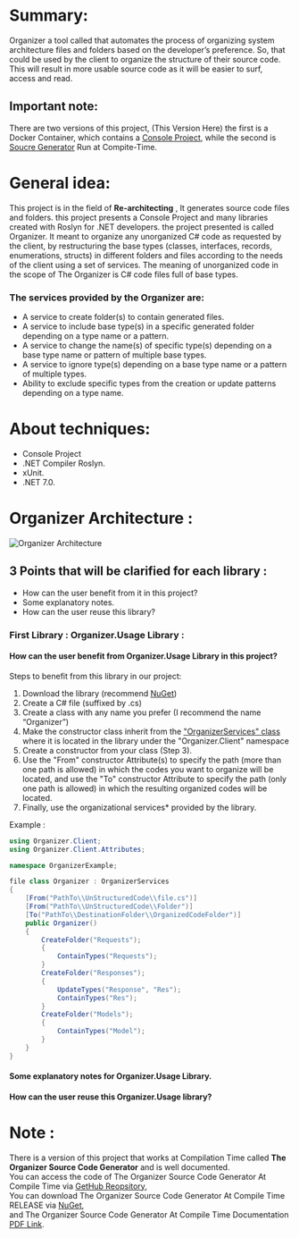 # Summary:
Organizer a tool called that automates the process of organizing system architecture files and folders based on the developer’s preference. 
So, that could be used by the client to organize the structure of their source code. 
This will result in more usable source code as it will be easier to surf, access and read.

## Important note:
There are two versions of this project, (This Version Here)  the first is a Docker Container, which contains a [Console Project](https://github.com/MoMakkawi/Organizer), while the second is [Soucre Generator](https://github.com/MoMakkawi/Organizer-SG) Run at Compite-Time.

# General idea:
This project is in the field of **Re-architecting** , It generates source code files and folders.
this project presents a Console Project and many libraries created with Roslyn for .NET developers. the project presented is called Organizer. 
It meant to organize any unorganized C# code as requested by the client, by restructuring the base types (classes, interfaces, records, enumerations, structs) 
in different folders and files according to the needs of the client using a set of services. 
The meaning of unorganized code in the scope of The Organizer is C# code files full of base types.

### The services provided by the Organizer are:
 * A service to create folder(s) to contain generated files.
 * A service to include base type(s) in a specific generated folder depending on a type name or a pattern.
 * A service to change the name(s) of specific type(s) depending on a base type name or pattern of multiple base types.
 * A service to ignore type(s) depending on a base type name or a pattern of multiple types.
 * Ability to exclude specific types from the creation or update patterns depending on a type name.

# About techniques:
 - Console Project
 - .NET Compiler Roslyn.
 - xUnit.
 - .NET 7.0.

# Organizer Architecture :
![Organizer Architecture](https://github.com/MoMakkawi/Organizer/assets/94985793/f07c6cf7-d8e4-44bc-b4b9-c5953d907b0e)

## 3 Points that will be clarified for each library :
- How can the user benefit from it in this project?
- Some explanatory notes.
- How can the user reuse this library?

### First Library : Organizer.Usage Library :
#### How can the user benefit from Organizer.Usage Library in this project?
Steps to benefit from this library in our project:
1. Download the library (recommend [NuGet](https://www.nuget.org/profiles/MoMakkawi))
2. Create a C# file (suffixed by .cs)
3. Create a class with any name you prefer (I recommend the name “Organizer”)
4. Make the constructor class inherit from the ["OrganizerServices" class](https://github.com/MoMakkawi/Organizer/blob/master/Src/Organizer.Usage/OrganizerServices.cs) where it is located in the library under the "Organizer.Client" namespace
5. Create a constructor from your class (Step 3).
6. Use the "From" constructor Attribute(s) to specify the path (more than one path is allowed) in which the codes you want to organize will be located, and use the "To" constructor Attribute to specify the path (only one path is allowed) in which the resulting organized codes will be located.
7. Finally, use the organizational services* provided by the library.

Example :
```csharp
using Organizer.Client;
using Organizer.Client.Attributes;

namespace OrganizerExample;

file class Organizer : OrganizerServices
{
    [From("PathTo\\UnStructuredCode\\file.cs")]
    [From("PathTo\\UnStructuredCode\\Folder")]
    [To("PathTo\\DestinationFolder\\OrganizedCodeFolder")]
    public Organizer()
    {
        CreateFolder("Requests");
        {
            ContainTypes("Requests");
        }
        CreateFolder("Responses");
        {
            UpdateTypes("Response", "Res");
            ContainTypes("Res");
        }
        CreateFolder("Models");
        {
            ContainTypes("Model");
        }
    }
}
```

#### Some explanatory notes for Organizer.Usage Library.
#### How can the user reuse this Organizer.Usage library?


# Note :
There is a version of this project that works at Compilation Time called **The Organizer Source Code Generator** and is well documented. \
You can access the code of The Organizer Source Code Generator At Compile Time via [GetHub Reopsitory](https://github.com/MoMakkawi/Organizer-SG),\
You can download The Organizer Source Code Generator At Compile Time RELEASE via [NuGet](https://www.nuget.org/packages/MoMakkawi.Organizer.Generator),\
and The Organizer Source Code Generator At Compile Time Documentation [PDF Link](https://github.com/MoMakkawi/Organizer-SG/blob/master/Organizer%20Official%20Document.pdf).
